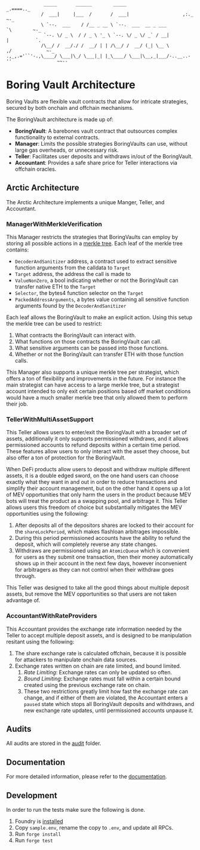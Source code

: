 ```
              _____       ______        _____                       _.====.._
             /  ___|     |___  /       /  ___|                    ,:._       ~-_
             \ `--.  ___    / /__ _ __ \ `--.  ___  __ _ ___          `\        ~-_
              `--. \/ _ \  / / _ \ '_ \ `--. \/ _ \/ _` / __|           |          `.
             /\__/ /  __/./ /  __/ | | /\__/ /  __/ (_| \__ \         ,/             ~-_
.,_,.='``'-.,\____/ \___|\_/ \___|_| |_\____/ \___|\__,_|___/-..__..-''                 ~~--
```

# Boring Vault Architecture

Boring Vaults are flexible vault contracts that allow for intricate strategies, secured by both onchain and offchain mechanisms.

The BoringVault architecture is made up of:

- **BoringVault**: A barebones vault contract that outsources complex functionality to external contracts.
- **Manager**: Limits the possible strategies BoringVaults can use, without large gas overheads, or unnecessary risk.
- **Teller**: Facilitates user deposits and withdraws in/out of the BoringVault.
- **Accountant**: Provides a safe share price for Teller interactions via offchain oracles.

## Arctic Architecture

The Arctic Architecture implements a unique Manger, Teller, and Accountant.

### ManagerWithMerkleVerification

This Manager restricts the strategies that BoringVaults can employ by storing all possible actions in a [merkle tree](https://en.wikipedia.org/wiki/Merkle_tree). Each leaf of the merkle tree contains:

- `DecoderAndSanitizer` address, a contract used to extract sensitive function arguments from the calldata to `Target`
- `Target` address, the address the call is made to
- `ValueNonZero`, a bool indicating whether or not the BoringVault can transfer native ETH to the `Target`
- `Selector`, the bytes4 function selector on the `Target`
- `PackedAddressArguments`, a bytes value containing all sensitive function arguments found by the `DecoderAndSanitizer`

Each leaf allows the BoringVault to make an explicit action. Using this setup the merkle tree can be used to restrict:

1. What contracts the BoringVault can interact with.
2. What functions on those contracts the BoringVault can call.
3. What sensitive arguments can be passed into those functions.
4. Whether or not the BoringVault can transfer ETH with those function calls.

This Manager also supports a unique merkle tree per strategist, which offers a ton of flexibility and improvements in the future. For instance the main strategist can have access to a large merkle tree, but a strategist account intended to only exit certain positions based off market conditions would have a much smaller merkle tree that only allowed them to perform their job.

### TellerWithMultiAssetSupport

This Teller allows users to enter/exit the BoringVault with a broader set of assets, additionally it only supports permissioned withdraws, and it allows permissioned accounts to refund deposits within a certain time period. These features allow users to only interact with the asset they choose, but also offer a ton of protection for the BoringVault.

When DeFi products allow users to deposit and withdraw multiple different assets, it is a double edged sword, on the one hand users can choose exactly what they want in and out in order to reduce transactions and simplify their account management, but on the other hand it opens up a lot of MEV opportunities that only harm the users in the product because MEV bots will treat the product as a swapping pool, and arbitrage it. This Teller allows users this freedom of choice but substantially mitigates the MEV opportunities using the following:

1. After deposits all of the depositors shares are locked to their account for the `shareLockPeriod`, which makes flashloan arbitrages impossible.
2. During this period permissioned accounts have the ability to refund the deposit, which will completely reverse any state changes.
3. Withdraws are permissioned using an `AtomicQueue` which is convenient for users as they submit one transaction, then their money automatically shows up in their account in the next few days, however inconvenient for arbitragers as they can not control when their withdraw goes through.

This Teller was designed to take all the good things about multiple deposit assets, but remove the MEV opportunities so that users are not taken advantage of.

### AccountantWithRateProviders

This Accountant provides the exchange rate information needed by the Teller to accept multiple deposit assets, and is designed to be manipulation resitant using the following:

1. The share exchange rate is calculated offchain, because it is possible for attackers to manipulate onchain data sources.
2. Exchange rates written on chain are rate limited, and bound limited.
   1. _Rate Limiting_: Exchange rates can only be updated so often.
   2. _Bound Limiting_: Exchange rates must fall within a certain bound created using the previous exchange rate on chain.
   3. These two restrictions greatly limit how fast the exchange rate can change, and if either of them are violated, the Accountant enters a `paused` state which stops all BoringVault deposits and withdraws, and new exchange rate updates, until permissioned accounts unpause it.

## Audits

All audits are stored in the [audit](./audit/) folder.

## Documentation

For more detailed information, please refer to the [documentation](https://docs.veda.tech).

## Development

In order to run the tests make sure the following is done.

1. Foundry is [installed](https://book.getfoundry.sh/getting-started/installation)
2. Copy `sample.env`, rename the copy to `.env`, and update all RPCs.
3. Run `forge install`
4. Run `forge test`
